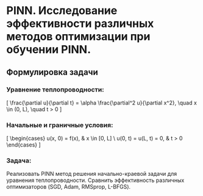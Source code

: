 # PINN. Исследование эффективности различных методов оптимизации при обучении PINN.

## Формулировка задачи

### Уравнение теплопроводности:

\[
\frac{\partial u}{\partial t} = \alpha \frac{\partial^2 u}{\partial x^2}, \quad x \in (0, L), \quad t > 0
\]

### Начальные и граничные условия:

\[
\begin{cases}
u(x, 0) = f(x), & x \in [0, L] \\
u(0, t) = u(L, t) = 0, & t > 0
\end{cases}
\]

### Задача:
Реализовать PINN метод решения начально-краевой задачи для уравнения теплопроводности. Сравнить эффективность различных оптимизаторов (SGD, Adam, RMSprop, L-BFGS).
